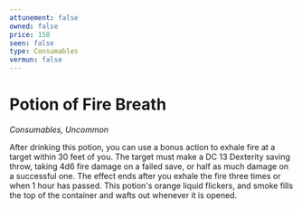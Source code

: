 ```yaml
---
attunement: false
owned: false
price: 150
seen: false
type: Consumables
vermun: false
---
```

# Potion of Fire Breath

*Consumables, Uncommon*

After drinking this potion, you can use a bonus action to exhale fire at a target within 30 feet of you. The target must make a DC 13 Dexterity saving throw, taking 4d6 fire damage on a failed save, or half as much damage on a successful one. The effect ends after you exhale the fire three times or when 1 hour has passed. This potion's orange liquid flickers, and smoke fills the top of the container and wafts out whenever it is opened.